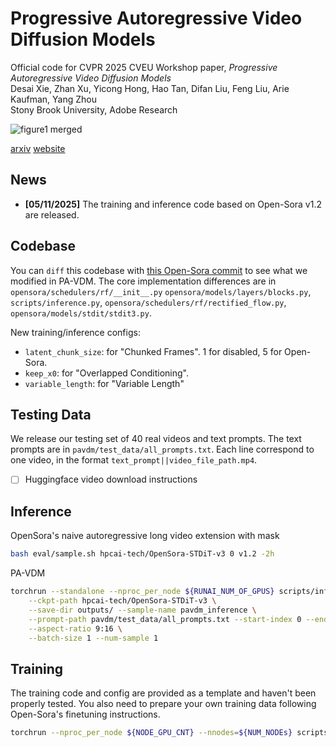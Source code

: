 # Progressive Autoregressive Video Diffusion Models
Official code for CVPR 2025 CVEU Workshop paper, *Progressive Autoregressive Video Diffusion Models*  
Desai Xie, Zhan Xu, Yicong Hong, Hao Tan, Difan Liu, Feng Liu, Arie Kaufman, Yang Zhou  
Stony Brook University, Adobe Research  

![figure1 merged](https://github.com/user-attachments/assets/c3c1a7ca-86f4-4495-8a71-75604fffba26)

[arxiv](https://arxiv.org/abs/2410.08151) [website](https://desaixie.github.io/pa-vdm/)

## News
- **[05/11/2025]** The training and inference code based on Open-Sora v1.2 are released.

## Codebase
You can `diff` this codebase with [this Open-Sora commit](https://github.com/hpcaitech/Open-Sora/tree/a29424c2373339ffe60193e009702dd03da06350) to see what we modified in PA-VDM. The core implementation differences are in `opensora/schedulers/rf/__init__.py` `opensora/models/layers/blocks.py`, `scripts/inference.py`, `opensora/schedulers/rf/rectified_flow.py`, `opensora/models/stdit/stdit3.py`.

New training/inference configs:
- `latent_chunk_size`: for "Chunked Frames". 1 for disabled, 5 for Open-Sora.
- `keep_x0`: for "Overlapped Conditioning".
- `variable_length`: for "Variable Length"

## Testing Data
We release our testing set of 40 real videos and text prompts.
The text prompts are in `pavdm/test_data/all_prompts.txt`.
Each line correspond to one video, in the format `text_prompt||video_file_path.mp4`.
- [ ] Huggingface video download instructions

## Inference
OpenSora's naive autoregressive long video extension with mask
```bash
bash eval/sample.sh hpcai-tech/OpenSora-STDiT-v3 0 v1.2 -2h
```
PA-VDM
```bash
torchrun --standalone --nproc_per_node ${RUNAI_NUM_OF_GPUS} scripts/inference.py pavdm/configs/inference/sample_base_chunk_keep0_variable.py \
    --ckpt-path hpcai-tech/OpenSora-STDiT-v3 \
    --save-dir outputs/ --sample-name pavdm_inference \
    --prompt-path pavdm/test_data/all_prompts.txt --start-index 0 --end-index 40 \
    --aspect-ratio 9:16 \
    --batch-size 1 --num-sample 1
```

## Training
The training code and config are provided as a template and haven't been properly tested.
You also need to prepare your own training data following Open-Sora's finetuning instructions.
```bash
torchrun --nproc_per_node ${NODE_GPU_CNT} --nnodes=${NUM_NODEs} scripts/train.py pavdm/configs/train/train_lin_shift_0.4_chunk_keep0_variable.py --data-path path/to/data.csv --ckpt-path hpcai-tech/OpenSora-STDiT-v3 --exp-name ${EXP_NAME}
```
